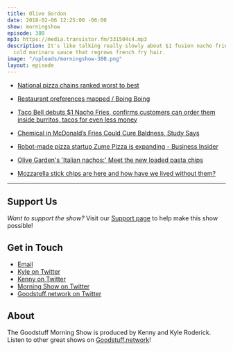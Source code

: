 ```yaml
---
title: Olive Gordon
date: 2018-02-06 12:25:00 -06:00
show: morningshow
episode: 380
mp3: https://media.transistor.fm/331504c4.mp3
description: It's like talking really slowly about $1 fusion nacho fries fried in
  cold marinara sauce that regrows french fry hair.
image: "/uploads/morningshow-380.png"
layout: episode
---
```


* [National pizza chains ranked worst to best](http://www.mlive.com/dining/index.ssf/2018/02/pizza_chains_ranked_worst_to_f.html)

* [Restaurant preferences mapped / Boing Boing](https://boingboing.net/2018/01/31/restaurant-preferences-mapped.html)

* [Taco Bell debuts $1 Nacho Fries, confirms customers can order them inside burritos, tacos for even less money](http://www.foxnews.com/food-drink/2018/01/24/taco-bell-debuts-1-nacho-fries-but-hungry-customers-can-get-them-even-cheaper.html)

* [Chemical in McDonald’s Fries Could Cure Baldness, Study Says](http://www.newsweek.com/chemical-mcdonalds-fries-may-cure-male-baldness-study-say-799439)

* [Robot-made pizza startup Zume Pizza is expanding - Business Insider](http://www.businessinsider.com/robot-made-pizza-startup-zume-pizza-is-growing-2018-1)

* [Olive Garden's 'Italian nachos:' Meet the new loaded pasta chips](http://abc7.com/food/meet-olive-gardens-new-italian-nachos/3019447/)

* [Mozzarella stick chips are here and how have we lived without them?](https://mashable.com/2018/02/01/mozzarella-stick-chips-ruffles/#hwEyNTXP4SqF)

---

## Support Us
*Want to support the show?* Visit our [Support page](https://goodstuff.network/support) to help make this show possible!

## Get in Touch
* [Email](mailto:kyle@goodstuff.network)
* [Kyle on Twitter](http://twitter.com/dogburps)
* [Kenny on Twitter](http://twitter.com/pizzarobotics)
* [Morning Show on Twitter](http://twitter.com/morningshowam)
* [Goodstuff.network on Twitter](http://twitter.com/goodstufffm)

## About
The Goodstuff Morning Show is produced by Kenny and Kyle Roderick. Listen to other great shows on [Goodstuff.network](http://goodstuff.network/shows)!
